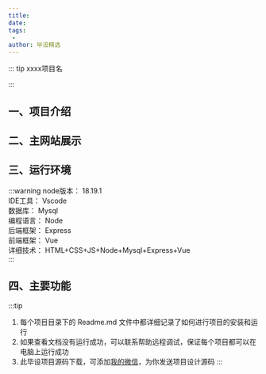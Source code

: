 ```yaml
---
title: 
date: 
tags:
 - 
author: 毕设精选
---
```


::: tip
xxxx项目名

::: 

## 一、项目介绍

## 二、主网站展示

<Swiper :items="[]"/>

## 三、运行环境
:::warning
node版本： 18.19.1    
IDE工具：   Vscode   
数据库：     Mysql   
编程语言：  Node    
后端框架： Express    
前端框架： Vue     
详细技术： HTML+CSS+JS+Node+Mysql+Express+Vue     
:::

## 四、主要功能


:::tip
1. 每个项目目录下的 Readme.md 文件中都详细记录了如何进行项目的安装和运行
2. 如果查看文档没有运行成功，可以联系帮助远程调试，保证每个项目都可以在电脑上运行成功
3. 此毕设项目源码下载，可添加[我的微信](https://jsd.cdn.zzko.cn/gh/liugezhou/picx-images-hosting@master/bishe/liugezhou.webp)，为你发送项目设计源码
:::